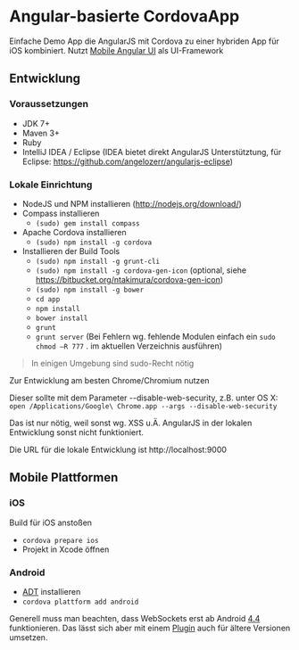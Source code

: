 Angular-basierte CordovaApp
=========================

Einfache Demo App die AngularJS mit Cordova zu einer hybriden App für iOS kombiniert. Nutzt [Mobile Angular UI](https://github.com/mcasimir/mobile-angular-ui) als UI-Framework

## Entwicklung

### Voraussetzungen
* JDK 7+
* Maven 3+
* Ruby
* IntelliJ IDEA / Eclipse (IDEA bietet direkt AngularJS Unterstütztung, für Eclipse: https://github.com/angelozerr/angularjs-eclipse)

### Lokale Einrichtung
* NodeJS und NPM installieren (http://nodejs.org/download/)
* Compass installieren
  * `(sudo) gem install compass`
* Apache Cordova installieren
  * `(sudo) npm install -g cordova`
* Installieren der Build Tools
  * `(sudo) npm install -g grunt-cli`
  * `(sudo) npm install -g cordova-gen-icon` (optional, siehe https://bitbucket.org/ntakimura/cordova-gen-icon)
  * `(sudo) npm install -g bower` 
  * `cd app`
  * `npm install`
  * `bower install`
  * `grunt`
  * `grunt server` (Bei Fehlern wg. fehlende Modulen einfach ein `sudo chmod –R 777` . im aktuellen Verzeichnis ausführen)

>In einigen Umgebung sind sudo-Recht nötig

Zur Entwicklung am besten Chrome/Chromium nutzen

Dieser sollte mit dem Parameter --disable-web-security, z.B. unter OS X:
``open /Applications/Google\ Chrome.app --args --disable-web-security ``

Das ist nur nötig, weil sonst wg. XSS u.Ä. AngularJS in der lokalen Entwicklung sonst nicht funktioniert. 

Die URL für die lokale Entwicklung ist http://localhost:9000

## Mobile Plattformen

### iOS

Build für iOS anstoßen
* ```cordova prepare ios```
* Projekt in Xcode öffnen

### Android
* [ADT](https://developer.android.com/sdk/index.html) installieren
* ```cordova plattform add android```

Generell muss man beachten, dass WebSockets erst ab Android [4.4](http://caniuse.com/#feat=websockets) funktionieren.
Das lässt sich aber mit einem [Plugin](https://github.com/mkuklis/phonegap-websocket/blob/master/www/phonegap-websocket.js) auch für ältere Versionen umsetzen.